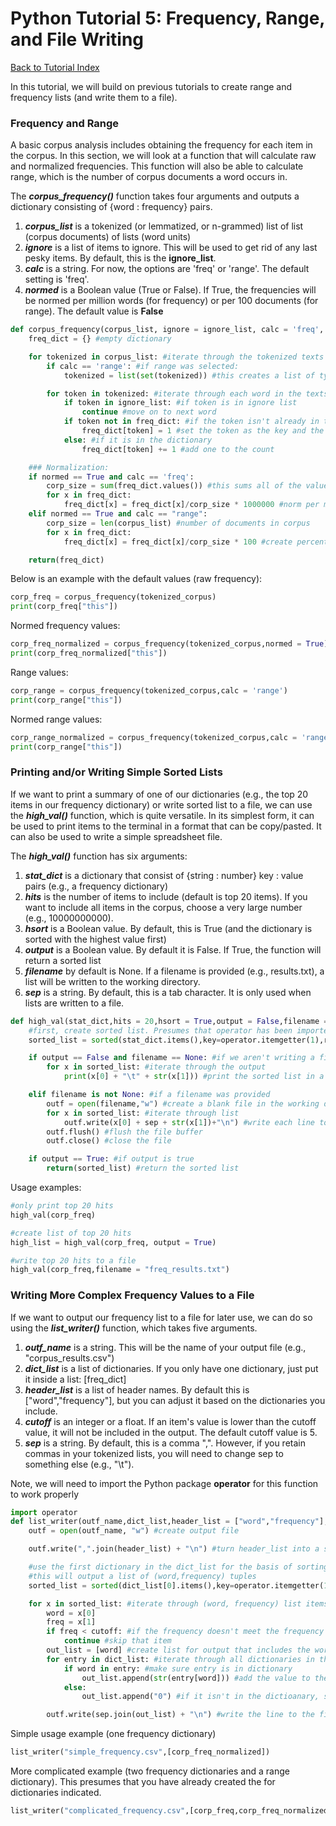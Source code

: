 # Python Tutorial 5: Frequency, Range, and File Writing
[Back to Tutorial Index](py_index.md)

In this tutorial, we will build on previous tutorials to create range and frequency lists (and write them to a file).

### Frequency and Range

A basic corpus analysis includes obtaining the frequency for each item in the corpus. In this section, we will look at a function that will calculate raw and normalized frequencies. This function will also be able to calculate range, which is the number of corpus documents a word occurs in.

The **_corpus_frequency()_** function takes four arguments and outputs a dictionary consisting of {word : frequency} pairs.
1. **_corpus_list_** is a tokenized (or lemmatized, or n-grammed) list of list (corpus documents) of lists (word units)
2. **_ignore_** is a list of items to ignore. This will be used to get rid of any last pesky items. By default, this is the **ignore_list**.
3. **_calc_** is a string. For now, the options are 'freq' or 'range'. The default setting is 'freq'.
4. **_normed_** is a Boolean value (True or False). If True, the frequencies will be normed per million words (for frequency) or per 100 documents (for range). The default value is **False**

```python
def corpus_frequency(corpus_list, ignore = ignore_list, calc = 'freq', normed = False): #options for calc are 'freq' or 'range'
	freq_dict = {} #empty dictionary

	for tokenized in corpus_list: #iterate through the tokenized texts
		if calc == 'range': #if range was selected:
			tokenized = list(set(tokenized)) #this creates a list of types (unique words)

		for token in tokenized: #iterate through each word in the texts
			if token in ignore_list: #if token is in ignore list
				continue #move on to next word
			if token not in freq_dict: #if the token isn't already in the dictionary:
				freq_dict[token] = 1 #set the token as the key and the value as 1
			else: #if it is in the dictionary
				freq_dict[token] += 1 #add one to the count

	### Normalization:
	if normed == True and calc == 'freq':
		corp_size = sum(freq_dict.values()) #this sums all of the values in the dictionary
		for x in freq_dict:
			freq_dict[x] = freq_dict[x]/corp_size * 1000000 #norm per million words
	elif normed == True and calc == "range":
		corp_size = len(corpus_list) #number of documents in corpus
		for x in freq_dict:
			freq_dict[x] = freq_dict[x]/corp_size * 100 #create percentage (norm by 100)

	return(freq_dict)
```

Below is an example with the default values (raw frequency):

```python
corp_freq = corpus_frequency(tokenized_corpus)
print(corp_freq["this"])
```
Normed frequency values:

```python
corp_freq_normalized = corpus_frequency(tokenized_corpus,normed = True)
print(corp_freq_normalized["this"])
```

Range values:
```python
corp_range = corpus_frequency(tokenized_corpus,calc = 'range')
print(corp_range["this"])
```
Normed range values:
```python
corp_range_normalized = corpus_frequency(tokenized_corpus,calc = 'range',normed = True)
print(corp_range["this"])
```
### Printing and/or Writing Simple Sorted Lists
If we want to print a summary of one of our dictionaries (e.g., the top 20 items in our frequency dictionary) or write sorted list to a file, we can use the **_high_val()_** function, which is quite versatile. In its simplest form, it can be used to print items to the terminal in a format that can be copy/pasted. It can also be used to write a simple spreadsheet file.

The **_high_val()_** function has six arguments:
1. **_stat_dict_** is a dictionary that consist of {string : number} key : value pairs (e.g., a frequency dictionary)
2. **_hits_** is the number of items to include (default is top 20 items). If you want to include all items in the corpus, choose a very large number (e.g., 10000000000).
3. **_hsort_** is a Boolean value. By default, this is True (and the dictionary is sorted with the highest value first)
4. **_output_** is a Boolean value. By default it is False. If True, the function will return a sorted list
5. **_filename_** by default is None. If a filename is provided (e.g., results.txt), a list will be written to the working directory.
6. **_sep_** is a string. By default, this is a tab character. It is only used when lists are written to a file.

```python
def high_val(stat_dict,hits = 20,hsort = True,output = False,filename = None, sep = "\t"):
	#first, create sorted list. Presumes that operator has been imported
	sorted_list = sorted(stat_dict.items(),key=operator.itemgetter(1),reverse = hsort)[:hits]

	if output == False and filename == None: #if we aren't writing a file or returning a list
		for x in sorted_list: #iterate through the output
			print(x[0] + "\t" + str(x[1])) #print the sorted list in a nice format

	elif filename is not None: #if a filename was provided
		outf = open(filename,"w") #create a blank file in the working directory using the filename
		for x in sorted_list: #iterate through list
			outf.write(x[0] + sep + str(x[1])+"\n") #write each line to a file using the separator
		outf.flush() #flush the file buffer
		outf.close() #close the file

	if output == True: #if output is true
		return(sorted_list) #return the sorted list
```
Usage examples:
```python
#only print top 20 hits
high_val(corp_freq)

#create list of top 20 hits
high_list = high_val(corp_freq, output = True)

#write top 20 hits to a file
high_val(corp_freq,filename = "freq_results.txt")
```

### Writing More Complex Frequency Values to a File
If we want to output our frequency list to a file for later use, we can do so using the **_list_writer()_** function, which takes five arguments.
1. **_outf_name_** is a string. This will be the name of your output file (e.g., "corpus_results.csv")
2. **_dict_list_** is a list of dictionaries. If you only have one dictionary, just put it inside a list: [freq_dict]
3. **_header_list_** is a list of header names. By default this is ["word","frequency"], but you can adjust it based on the dictionaries you include.
4. **_cutoff_** is an integer or a float. If an item's value is lower than the cutoff value, it will not be included in the output. The default cutoff value is 5.
5. **_sep_** is a string. By default, this is a comma ",". However, if you retain commas in your tokenized lists, you will need to change sep to something else (e.g., "\t").

Note, we will need to import the Python package **operator** for this function to work properly
```python
import operator
def list_writer(outf_name,dict_list,header_list = ["word","frequency"],cutoff = 5, sep = ","):
	outf = open(outf_name, "w") #create output file

	outf.write(",".join(header_list) + "\n") #turn header_list into a string, then write the header

	#use the first dictionary in the dict_list for the basis of sorting
	#this will output a list of (word,frequency) tuples
	sorted_list = sorted(dict_list[0].items(),key=operator.itemgetter(1),reverse = True)

	for x in sorted_list: #iterate through (word, frequency) list items
		word = x[0]
		freq = x[1]
		if freq < cutoff: #if the frequency doesn't meet the frequency cutoff
			continue #skip that item
		out_list = [word] #create list for output that includes the word
		for entry in dict_list: #iterate through all dictionaries in the dict_list (there may only be one)
			if word in entry: #make sure entry is in dictionary
				out_list.append(str(entry[word])) #add the value to the list. Note, we convert the value to a string using str()
			else:
				out_list.append("0") #if it isn't in the dictioanary, set it to "0"

		outf.write(sep.join(out_list) + "\n") #write the line to the file
```
Simple usage example (one frequency dictionary)
```python
list_writer("simple_frequency.csv",[corp_freq_normalized])


```

More complicated example (two frequency dictionaries and a range dictionary). This presumes that you have already created the for dictionaries indicated.

```python
list_writer("complicated_frequency.csv",[corp_freq,corp_freq_normalized,rcorp_range,corp_range_normalized],["word","frequency","normed_frequency","range","normed_range"])


```
